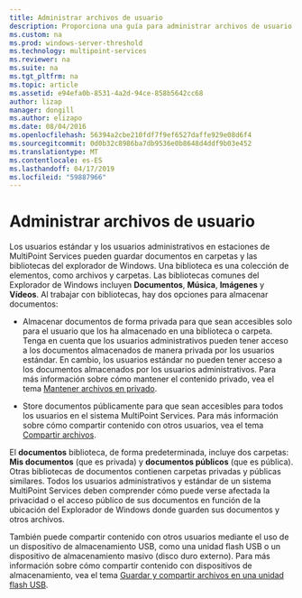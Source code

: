 ```yaml
---
title: Administrar archivos de usuario
description: Proporciona una guía para administrar archivos de usuario de MultiPoint Services
ms.custom: na
ms.prod: windows-server-threshold
ms.technology: multipoint-services
ms.reviewer: na
ms.suite: na
ms.tgt_pltfrm: na
ms.topic: article
ms.assetid: e94efa0b-8531-4a2d-94ce-858b5642cc68
author: lizap
manager: dongill
ms.author: elizapo
ms.date: 08/04/2016
ms.openlocfilehash: 56394a2cbe210fdf7f9ef6527daffe929e08d6f4
ms.sourcegitcommit: 0d0b32c8986ba7db9536e0b8648d4ddf9b03e452
ms.translationtype: MT
ms.contentlocale: es-ES
ms.lasthandoff: 04/17/2019
ms.locfileid: "59887966"
---
```

# <a name="manage-user-files"></a>Administrar archivos de usuario
Los usuarios estándar y los usuarios administrativos en estaciones de MultiPoint Services pueden guardar documentos en carpetas y las bibliotecas del explorador de Windows. Una biblioteca es una colección de elementos, como archivos y carpetas. Las bibliotecas comunes del Explorador de Windows incluyen **Documentos**, **Música**, **Imágenes** y **Vídeos**. Al trabajar con bibliotecas, hay dos opciones para almacenar documentos:  
  
-   Almacenar documentos de forma privada para que sean accesibles solo para el usuario que los ha almacenado en una biblioteca o carpeta. Tenga en cuenta que los usuarios administrativos pueden tener acceso a los documentos almacenados de manera privada por los usuarios estándar. En cambio, los usuarios estándar no pueden tener acceso a los documentos almacenados por los usuarios administrativos. Para más información sobre cómo mantener el contenido privado, vea el tema [Mantener archivos en privado](Keep-Files-Private.md).  
  
-   Store documentos públicamente para que sean accesibles para todos los usuarios en el sistema MultiPoint Services. Para más información sobre cómo compartir contenido con otros usuarios, vea el tema [Compartir archivos](Share-Files.md).  
  
El **documentos** biblioteca, de forma predeterminada, incluye dos carpetas: **Mis documentos** (que es privada) y **documentos públicos** (que es pública). Otras bibliotecas de documentos contienen carpetas privadas y públicas similares. Todos los usuarios administrativos y estándar de un sistema MultiPoint Services deben comprender cómo puede verse afectada la privacidad o el acceso público de sus documentos en función de la ubicación del Explorador de Windows donde guarden sus documentos y otros archivos.  
  
También puede compartir contenido con otros usuarios mediante el uso de un dispositivo de almacenamiento USB, como una unidad flash USB o un dispositivo de almacenamiento masivo (disco duro externo). Para más información sobre cómo compartir contenido con dispositivos de almacenamiento, vea el tema [Guardar y compartir archivos en una unidad flash USB](Save-and-Share-Files-on-a-USB-Flash-Drive.md). 